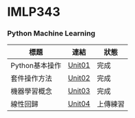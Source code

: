# IMLP343
### Python Machine Learning<br>
標題             |連結                                                              |狀態
---             |:---:                                                             |---
Python基本操作   |[Unit01](https://github.com/Yicheng-1218/IMLP/tree/main/Unit01)   |完成
套件操作方法     |[Unit02](https://github.com/Yicheng-1218/IMLP/tree/main/Unit02)   |完成
機器學習概念     |[Unit03](https://github.com/Yicheng-1218/IMLP/tree/main/Unit03)   |完成
線性回歸         |[Unit04](https://github.com/Yicheng-1218/IMLP/tree/main/Unit04)   |上傳練習
